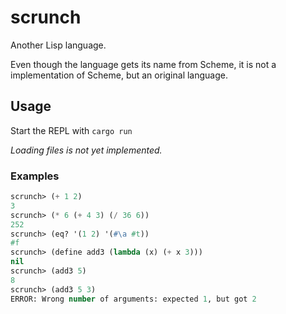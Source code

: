 # scrunch

Another Lisp language.

Even though the language gets its name from Scheme, it is not a implementation of Scheme, but an original language.

## Usage

Start the REPL with `cargo run`

*Loading files is not yet implemented.*

### Examples

```lisp
scrunch> (+ 1 2)
3
scrunch> (* 6 (+ 4 3) (/ 36 6))
252
scrunch> (eq? '(1 2) '(#\a #t))
#f
scrunch> (define add3 (lambda (x) (+ x 3)))
nil
scrunch> (add3 5)
8
scrunch> (add3 5 3)
ERROR: Wrong number of arguments: expected 1, but got 2
```

